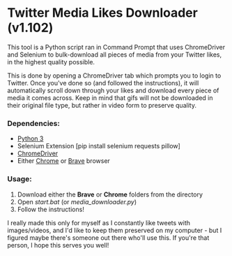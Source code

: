 # Twitter Media Likes Downloader (v1.102)
This tool is a Python script ran in Command Prompt that uses ChromeDriver and Selenium to bulk-download all pieces of media from your Twitter likes, in the highest quality possible.

This is done by opening a ChromeDriver tab which prompts you to login to Twitter. Once you've done so (and followed the instructions), it will automatically scroll down through your likes and download every piece of media it comes across. 
Keep in mind that gifs will not be downloaded in their original file type, but rather in video form to preserve quality.

### Dependencies:
- [Python 3](https://www.python.org/downloads/)
- Selenium Extension [pip install selenium requests pillow]
- [ChromeDriver](https://googlechromelabs.github.io/chrome-for-testing/)
- Either [Chrome](https://www.google.com/chrome/) or [Brave](https://brave.com/) browser

### Usage:
1. Download either the **Brave** or **Chrome** folders from the directory
2. Open *start.bat* (or *media_downloader.py*)
3. Follow the instructions!

I really made this only for myself as I constantly like tweets with images/videos, and I'd like to keep them preserved on my computer - but I figured maybe there's someone out there who'll use this. If you're that person, I hope this serves you well!
